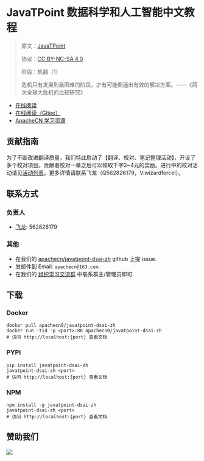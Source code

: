 # JavaTPoint 数据科学和人工智能中文教程

> 原文：[JavaTPoint](https://www.javatpoint.com/)
> 
> 协议：[CC BY-NC-SA 4.0](http://creativecommons.org/licenses/by-nc-sa/4.0/)
> 
> 阶段：机翻（1）
> 
> 危机只有发展到最困难的阶段，才有可能倒逼出有效的解决方案。——《两次全球大危机的比较研究》

* [在线阅读](https://jtpai.apachecn.org)
* [在线阅读（Gitee）](https://apachecn.gitee.io/doc-template/)
* [ApacheCN 学习资源](http://docs.apachecn.org/)

## 贡献指南

为了不断改进翻译质量，我们特此启动了【翻译、校对、笔记整理活动】，开设了多个校对项目。贡献者校对一章之后可以领取千字2\~4元的奖励。进行中的校对活动请见[活动列表](https://home.apachecn.org/#/docs/activity/docs-activity)。更多详情请联系飞龙（Q562826179，V:wizardforcel）。

## 联系方式

### 负责人

* [飞龙](https://github.com/wizardforcel): 562826179

### 其他

*   在我们的 [apachecn/javatpoint-dsai-zh](https://github.com/apachecn/javatpoint-dsai-zh) github 上提 issue.
*   发邮件到 Email: `apachecn@163.com`.
*   在我们的 [组织学习交流群](https://www.apachecn.org/#/docs/join) 中联系群主/管理员即可.

## 下载

### Docker

```
docker pull apachecn0/javatpoint-dsai-zh
docker run -tid -p <port>:80 apachecn0/javatpoint-dsai-zh
# 访问 http://localhost:{port} 查看文档
```

### PYPI

```
pip install javatpoint-dsai-zh
javatpoint-dsai-zh <port>
# 访问 http://localhost:{port} 查看文档
```

### NPM

```
npm install -g javatpoint-dsai-zh
javatpoint-dsai-zh <port>
# 访问 http://localhost:{port} 查看文档
```

## 赞助我们

![](http://data.apachecn.org/img/about/donate.jpg)
